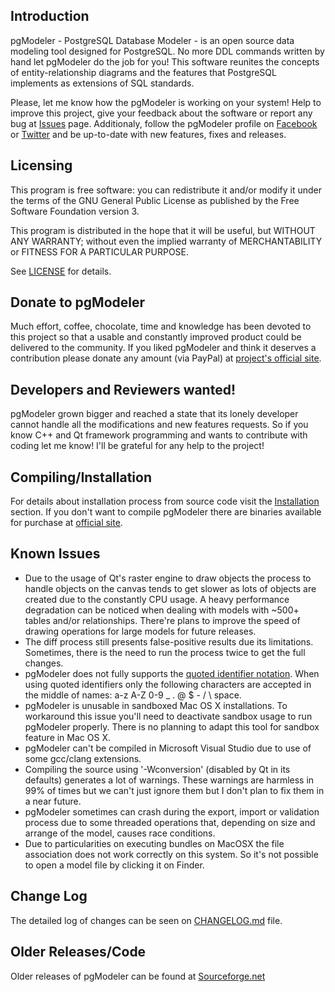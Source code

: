 Introduction
------------

pgModeler - PostgreSQL Database Modeler - is an open source data modeling tool designed for PostgreSQL. No more DDL commands written by hand let pgModeler do the job for you! This software reunites the concepts of entity-relationship diagrams and the features that PostgreSQL implements as extensions of SQL standards.

Please, let me know how the pgModeler is working on your system! Help to improve this project, give your feedback about the software or report any bug at [Issues](https://github.com/pgmodeler/pgmodeler/issues) page. Additionaly, follow the pgModeler profile on [Facebook](https://www.facebook.com/pgmodeler) or [Twitter](https://twitter.com/pgmodeler) and be up-to-date with new features, fixes and releases.

Licensing
---------

This program is free software: you can redistribute it and/or modify it under the terms of the GNU General Public License as published by the Free Software Foundation version 3.

This program is distributed in the hope that it will be useful, but WITHOUT ANY WARRANTY; without even the implied warranty of MERCHANTABILITY or FITNESS FOR A PARTICULAR PURPOSE.

See [LICENSE](https://github.com/pgmodeler/pgmodeler/blob/master/LICENSE) for details.

Donate to pgModeler
-------------------

Much effort, coffee, chocolate, time and knowledge has been devoted to this project so that a usable and constantly improved product could be delivered to the community. If you liked pgModeler and think it deserves a contribution please donate any amount (via PayPal) at [project's official site](http://pgmodeler.com.br).

Developers and Reviewers wanted!
--------------------------------

pgModeler grown bigger and reached a state that its lonely developer cannot handle all the modifications and new features requests. So if you know C++ and Qt framework programming and wants to contribute with coding let me know! I'll be grateful for any help to the project!

Compiling/Installation
----------------------

For details about installation process from source code visit the [Installation](http://www.pgmodeler.com.br/support/installation) section. If you don't want to compile pgModeler there are binaries available for purchase at [official site](http://www.pgmodeler.com.br/download).

Known Issues
-----------

* Due to the usage of Qt's raster engine to draw objects the process to handle objects on the canvas tends to get slower as lots of objects are created due to the constantly CPU usage. A heavy performance degradation can be noticed when dealing with models with ~500+ tables and/or relationships. There're plans to improve the speed of drawing operations for large models for future releases.
* The diff process still presents false-positive results due its limitations. Sometimes, there is the need to run the process twice to get the full changes.
* pgModeler does not fully supports the [quoted identifier notation](http://www.postgresql.org/docs/current/static/sql-syntax-lexical.html#SQL-SYNTAX-IDENTIFIERS). When using quoted identifiers only the following characters are accepted in the middle of names: a-z A-Z 0-9 _ . @ $ - / \ space.
* pgModeler is unusable in sandboxed Mac OS X installations. To workaround this issue you'll need to deactivate sandbox usage to run pgModeler properly. There is no planning to adapt this tool for sandbox feature in Mac OS X.
* pgModeler can't be compiled in Microsoft Visual Studio due to use of some gcc/clang extensions.
* Compiling the source using '-Wconversion' (disabled by Qt in its defaults) generates a lot of warnings. These warnings are harmless in 99% of times but we can't just ignore them but I don't plan to fix them in a near future.
* pgModeler sometimes can crash during the export, import or validation process due to some threaded operations that, depending on size and arrange of the model, causes race conditions.
* Due to particularities on executing bundles on MacOSX the file association does not work correctly on this system. So it's not possible to open a model file by clicking it on Finder.

Change Log
----------

The detailed log of changes can be seen on [CHANGELOG.md](https://github.com/pgmodeler/pgmodeler/blob/master/CHANGELOG.md) file.

Older Releases/Code
-------------------

Older releases of pgModeler can be found at [Sourceforge.net](http://sourceforge.net/projects/pgmodeler)
